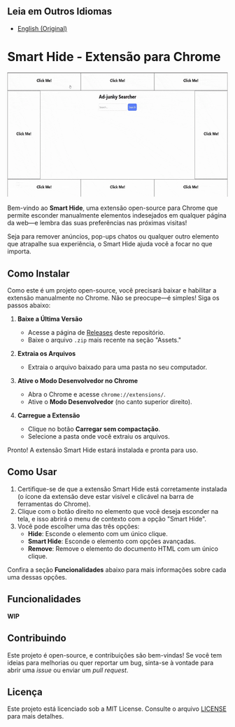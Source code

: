 ## Leia em Outros Idiomas  
- [English (Original)](README.md) 

# Smart Hide - Extensão para Chrome 

![Demonstração da extensão Smart Hide](docs/smart-hide-demo.gif)

Bem-vindo ao **Smart Hide**, uma extensão open-source para Chrome que permite esconder manualmente elementos indesejados em qualquer página da web—e lembra das suas preferências nas próximas visitas!  

Seja para remover anúncios, pop-ups chatos ou qualquer outro elemento que atrapalhe sua experiência, o Smart Hide ajuda você a focar no que importa.  

## Como Instalar  

Como este é um projeto open-source, você precisará baixar e habilitar a extensão manualmente no Chrome. Não se preocupe—é simples! Siga os passos abaixo:  

1. **Baixe a Última Versão**  
   - Acesse a página de [Releases](https://github.com/eliasfeijo/smart-hide-chrome-ext/releases) deste repositório.  
   - Baixe o arquivo `.zip` mais recente na seção "Assets."  

2. **Extraia os Arquivos**  
   - Extraia o arquivo baixado para uma pasta no seu computador.  

3. **Ative o Modo Desenvolvedor no Chrome**  
   - Abra o Chrome e acesse `chrome://extensions/`.  
   - Ative o **Modo Desenvolvedor** (no canto superior direito).  

4. **Carregue a Extensão**  
   - Clique no botão **Carregar sem compactação**.  
   - Selecione a pasta onde você extraiu os arquivos.  

Pronto! A extensão Smart Hide estará instalada e pronta para uso.  

## Como Usar  

1. Certifique-se de que a extensão Smart Hide está corretamente instalada (o ícone da extensão deve estar visível e clicável na barra de ferramentas do Chrome).  
2. Clique com o botão direito no elemento que você deseja esconder na tela, e isso abrirá o menu de contexto com a opção "Smart Hide".
3. Você pode escolher uma das três opções:  
   - **Hide**: Esconde o elemento com um único clique.  
   - **Smart Hide**: Esconde o elemento com opções avançadas.  
   - **Remove**: Remove o elemento do documento HTML com um único clique.  

Confira a seção **Funcionalidades** abaixo para mais informações sobre cada uma dessas opções. 

## Funcionalidades

**WIP**

## Contribuindo  

Este projeto é open-source, e contribuições são bem-vindas! Se você tem ideias para melhorias ou quer reportar um bug, sinta-se à vontade para abrir uma *issue* ou enviar um *pull request*.  

## Licença  

Este projeto está licenciado sob a MIT License. Consulte o arquivo [LICENSE](LICENSE) para mais detalhes.  
